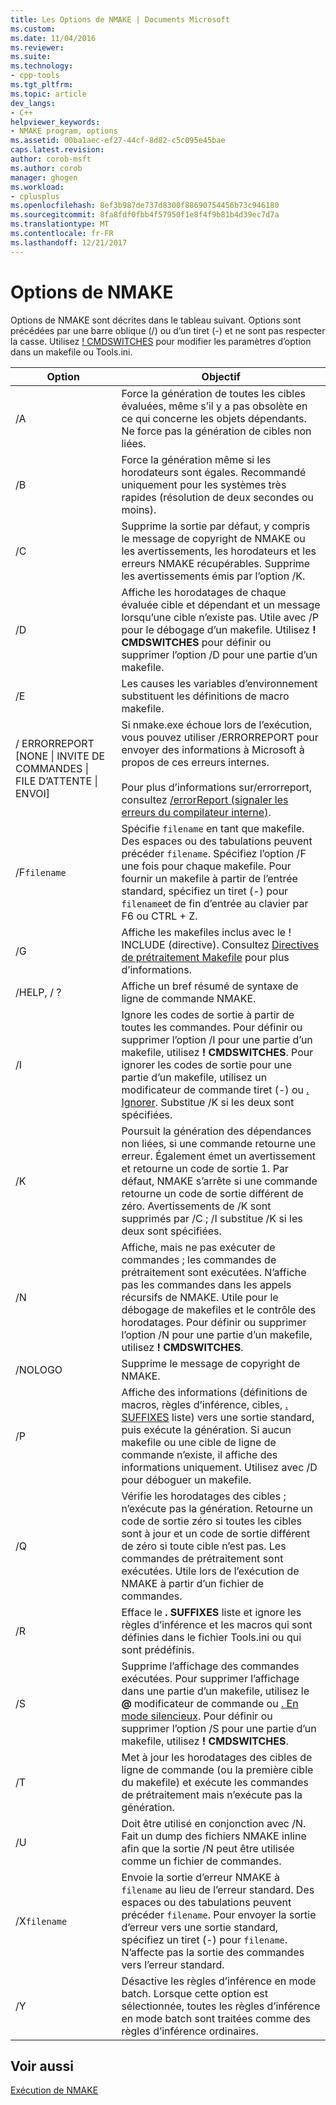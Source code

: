 ```yaml
---
title: Les Options de NMAKE | Documents Microsoft
ms.custom: 
ms.date: 11/04/2016
ms.reviewer: 
ms.suite: 
ms.technology:
- cpp-tools
ms.tgt_pltfrm: 
ms.topic: article
dev_langs:
- C++
helpviewer_keywords:
- NMAKE program, options
ms.assetid: 00ba1aec-ef27-44cf-8d82-c5c095e45bae
caps.latest.revision: 
author: corob-msft
ms.author: corob
manager: ghogen
ms.workload:
- cplusplus
ms.openlocfilehash: 8ef3b987de737d8300f88690754456b73c946180
ms.sourcegitcommit: 8fa8fdf0fbb4f57950f1e8f4f9b81b4d39ec7d7a
ms.translationtype: MT
ms.contentlocale: fr-FR
ms.lasthandoff: 12/21/2017
---
```

# <a name="nmake-options"></a>Options de NMAKE
Options de NMAKE sont décrites dans le tableau suivant. Options sont précédées par une barre oblique (/) ou d’un tiret (-) et ne sont pas respecter la casse. Utilisez [! CMDSWITCHES](../build/makefile-preprocessing-directives.md) pour modifier les paramètres d’option dans un makefile ou Tools.ini.  
  
|Option|Objectif|  
|------------|-------------|  
|/A|Force la génération de toutes les cibles évaluées, même s’il y a pas obsolète en ce qui concerne les objets dépendants. Ne force pas la génération de cibles non liées.|  
|/B|Force la génération même si les horodateurs sont égales. Recommandé uniquement pour les systèmes très rapides (résolution de deux secondes ou moins).|  
|/C|Supprime la sortie par défaut, y compris le message de copyright de NMAKE ou les avertissements, les horodateurs et les erreurs NMAKE récupérables. Supprime les avertissements émis par l’option /K.|  
|/D|Affiche les horodatages de chaque évaluée cible et dépendant et un message lorsqu’une cible n’existe pas. Utile avec /P pour le débogage d’un makefile. Utilisez **! CMDSWITCHES** pour définir ou supprimer l’option /D pour une partie d’un makefile.|  
|/E|Les causes les variables d’environnement substituent les définitions de macro makefile.|  
|/ ERRORREPORT [NONE &#124; INVITE DE COMMANDES &#124; FILE D’ATTENTE &#124; ENVOI]|Si nmake.exe échoue lors de l’exécution, vous pouvez utiliser /ERRORREPORT pour envoyer des informations à Microsoft à propos de ces erreurs internes.<br /><br /> Pour plus d’informations sur/errorreport, consultez [/errorReport (signaler les erreurs du compilateur interne)](../build/reference/errorreport-report-internal-compiler-errors.md).|  
|/F`filename`|Spécifie `filename` en tant que makefile. Des espaces ou des tabulations peuvent précéder `filename`. Spécifiez l’option /F une fois pour chaque makefile. Pour fournir un makefile à partir de l’entrée standard, spécifiez un tiret (-) pour `filename`et de fin d’entrée au clavier par F6 ou CTRL + Z.|  
|/G|Affiche les makefiles inclus avec le ! INCLUDE (directive).  Consultez [Directives de prétraitement Makefile](../build/makefile-preprocessing-directives.md) pour plus d’informations.|  
|/HELP, / ?|Affiche un bref résumé de syntaxe de ligne de commande NMAKE.|  
|/I|Ignore les codes de sortie à partir de toutes les commandes. Pour définir ou supprimer l’option /I pour une partie d’un makefile, utilisez **! CMDSWITCHES**. Pour ignorer les codes de sortie pour une partie d’un makefile, utilisez un modificateur de commande tiret (-) ou [. Ignorer](../build/dot-directives.md). Substitue /K si les deux sont spécifiées.|  
|/K|Poursuit la génération des dépendances non liées, si une commande retourne une erreur. Également émet un avertissement et retourne un code de sortie 1. Par défaut, NMAKE s’arrête si une commande retourne un code de sortie différent de zéro. Avertissements de /K sont supprimés par /C ; /I substitue /K si les deux sont spécifiées.|  
|/N|Affiche, mais ne pas exécuter de commandes ; les commandes de prétraitement sont exécutées. N’affiche pas les commandes dans les appels récursifs de NMAKE. Utile pour le débogage de makefiles et le contrôle des horodatages. Pour définir ou supprimer l’option /N pour une partie d’un makefile, utilisez **! CMDSWITCHES**.|  
|/NOLOGO|Supprime le message de copyright de NMAKE.|  
|/P|Affiche des informations (définitions de macros, règles d’inférence, cibles, [. SUFFIXES](../build/dot-directives.md) liste) vers une sortie standard, puis exécute la génération. Si aucun makefile ou une cible de ligne de commande n’existe, il affiche des informations uniquement. Utilisez avec /D pour déboguer un makefile.|  
|/Q|Vérifie les horodatages des cibles ; n’exécute pas la génération. Retourne un code de sortie zéro si toutes les cibles sont à jour et un code de sortie différent de zéro si toute cible n’est pas. Les commandes de prétraitement sont exécutées. Utile lors de l’exécution de NMAKE à partir d’un fichier de commandes.|  
|/R|Efface le **. SUFFIXES** liste et ignore les règles d’inférence et les macros qui sont définies dans le fichier Tools.ini ou qui sont prédéfinis.|  
|/S|Supprime l’affichage des commandes exécutées. Pour supprimer l’affichage dans une partie d’un makefile, utilisez le  **@**  modificateur de commande ou [. En mode silencieux](../build/dot-directives.md). Pour définir ou supprimer l’option /S pour une partie d’un makefile, utilisez **! CMDSWITCHES**.|  
|/T|Met à jour les horodatages des cibles de ligne de commande (ou la première cible du makefile) et exécute les commandes de prétraitement mais n’exécute pas la génération.|  
|/U|Doit être utilisé en conjonction avec /N. Fait un dump des fichiers NMAKE inline afin que la sortie /N peut être utilisée comme un fichier de commandes.|  
|/X`filename`|Envoie la sortie d’erreur NMAKE à `filename` au lieu de l’erreur standard. Des espaces ou des tabulations peuvent précéder `filename`. Pour envoyer la sortie d’erreur vers une sortie standard, spécifiez un tiret (-) pour `filename`. N’affecte pas la sortie des commandes vers l’erreur standard.|  
|/Y|Désactive les règles d’inférence en mode batch. Lorsque cette option est sélectionnée, toutes les règles d’inférence en mode batch sont traitées comme des règles d’inférence ordinaires.|  
  
## <a name="see-also"></a>Voir aussi  
 [Exécution de NMAKE](../build/running-nmake.md)